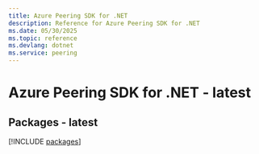 ```yaml
---
title: Azure Peering SDK for .NET
description: Reference for Azure Peering SDK for .NET
ms.date: 05/30/2025
ms.topic: reference
ms.devlang: dotnet
ms.service: peering
---
```

# Azure Peering SDK for .NET - latest
## Packages - latest
[!INCLUDE [packages](peering-index.md)]